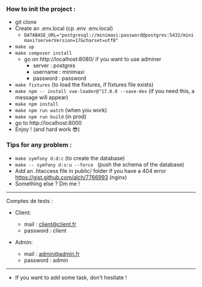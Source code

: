 ### How to init the project :
- git clone
- Create an .env.local (cp .env .env.local)
  - ```DATABASE_URL="postgresql://minimaxi:password@postgres:5432/minimaxi?serverVersion=17&charset=utf8"```
- ```make up```
- ```make composer install```
  - go on http://localhost:8080/ if you want to use adminer
    - server : postgres
    - username : minimaxi
    - password : password
- ```make fixtures``` (to load the fixtures, if fixtures file exists)
- ```make npm -- install vue-loader@^17.0.0 --save-dev``` (if you need this, a message will appear)
- ```make npm install```
- ```make npm run watch``` (when you work)
- ```make npm run build``` (in prod)
- go to http://localhost:8000
- Enjoy ! (and hard work 😎)


### Tips for any problem :
- ```make symfony d:d:c``` (to create the database)
- ```make -- symfony d:s:u --force ``` (push the schema of the database)
- Add an .htaccess file in public/ folder if you have a 404 error https://gist.github.com/alch/7766993 (nginx)
- Something else ? Dm me !

---
Comptes de tests :

- Client:
  - mail : client@client.fr
  - password : client
 
- Admin:
  - mail : admin@admin.fr
  - password : admin
 
---

- If you want to add some task, don't hesitate !
